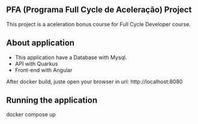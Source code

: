 ## PFA (Programa Full Cycle de Aceleração) Project 

This project is a aceleration bonus course for Full Cycle Developer course. 


## About application

* This application have a Database with Mysql.
* API with Quarkus
* Front-end with Angular

After docker build, juste open your browser in url: http://localhost:8080


## Running the application

docker compose up